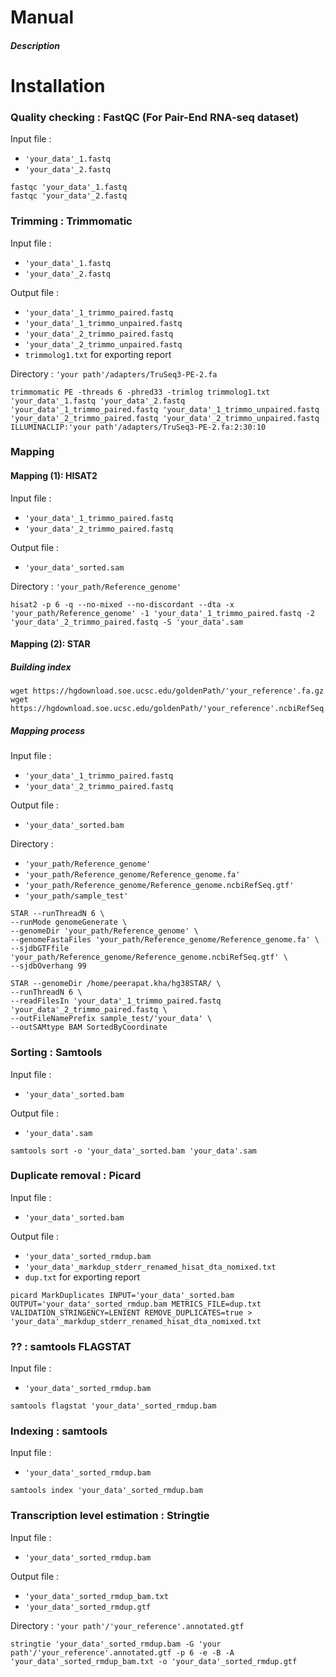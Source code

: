 # Manual
##### Description

# Installation

### Quality checking : FastQC (For Pair-End RNA-seq dataset)<br>
Input file : 
* `'your_data'_1.fastq` 
* `'your_data'_2.fastq` 
```
fastqc 'your_data'_1.fastq 
fastqc 'your_data'_2.fastq 
```
### Trimming : Trimmomatic
Input file : 
* `'your_data'_1.fastq`<br>
* `'your_data'_2.fastq`<br>

Output file :
* `'your_data'_1_trimmo_paired.fastq`
* `'your_data'_1_trimmo_unpaired.fastq`
* `'your_data'_2_trimmo_paired.fastq`
* `'your_data'_2_trimmo_unpaired.fastq`
* `trimmolog1.txt` for exporting report

Directory : `'your path'/adapters/TruSeq3-PE-2.fa`
```
trimmomatic PE -threads 6 -phred33 -trimlog trimmolog1.txt 'your_data'_1.fastq 'your_data'_2.fastq 'your_data'_1_trimmo_paired.fastq 'your_data'_1_trimmo_unpaired.fastq  'your_data'_2_trimmo_paired.fastq 'your_data'_2_trimmo_unpaired.fastq ILLUMINACLIP:'your path'/adapters/TruSeq3-PE-2.fa:2:30:10
```
### Mapping
#### Mapping (1): HISAT2
Input file : 
* `'your_data'_1_trimmo_paired.fastq`<br>
* `'your_data'_2_trimmo_paired.fastq`<br>

Output file :
* `'your_data'_sorted.sam`

Directory : `'your_path/Reference_genome'`
```
hisat2 -p 6 -q --no-mixed --no-discordant --dta -x 'your_path/Reference_genome' -1 'your_data'_1_trimmo_paired.fastq -2 'your_data'_2_trimmo_paired.fastq -S 'your_data'.sam
```

#### Mapping (2): STAR
##### Building index
```
wget https://hgdownload.soe.ucsc.edu/goldenPath/'your_reference'.fa.gz
wget https://hgdownload.soe.ucsc.edu/goldenPath/'your_reference'.ncbiRefSeq.gtf.gz
```
##### Mapping process
Input file : 
* `'your_data'_1_trimmo_paired.fastq` 
* `'your_data'_2_trimmo_paired.fastq`

Output file :
* `'your_data'_sorted.bam`

Directory : 
* `'your_path/Reference_genome'` 
* `'your_path/Reference_genome/Reference_genome.fa'`
* `'your_path/Reference_genome/Reference_genome.ncbiRefSeq.gtf'`
* `'your_path/sample_test'`

```
STAR --runThreadN 6 \
--runMode genomeGenerate \
--genomeDir 'your_path/Reference_genome' \
--genomeFastaFiles 'your_path/Reference_genome/Reference_genome.fa' \
--sjdbGTFfile  'your_path/Reference_genome/Reference_genome.ncbiRefSeq.gtf' \
--sjdbOverhang 99

STAR --genomeDir /home/peerapat.kha/hg38STAR/ \
--runThreadN 6 \
--readFilesIn 'your_data'_1_trimmo_paired.fastq 'your_data'_2_trimmo_paired.fastq \
--outFileNamePrefix sample_test/'your_data' \
--outSAMtype BAM SortedByCoordinate
```
### Sorting : Samtools
Input file : 
* `'your_data'_sorted.bam`

Output file :
* `'your_data'.sam`

```
samtools sort -o 'your_data'_sorted.bam 'your_data'.sam
```
### Duplicate removal : Picard
Input file : 
* `'your_data'_sorted.bam`

Output file :
* `'your_data'_sorted_rmdup.bam`
* `'your_data'_markdup_stderr_renamed_hisat_dta_nomixed.txt`
* `dup.txt` for exporting report
```
picard MarkDuplicates INPUT='your_data'_sorted.bam OUTPUT='your_data'_sorted_rmdup.bam METRICS_FILE=dup.txt VALIDATION_STRINGENCY=LENIENT REMOVE_DUPLICATES=true > 'your_data'_markdup_stderr_renamed_hisat_dta_nomixed.txt
```

### ?? : samtools FLAGSTAT
Input file : 
* `'your_data'_sorted_rmdup.bam`<br>

```
samtools flagstat 'your_data'_sorted_rmdup.bam

```
### Indexing : samtools
Input file : 
* `'your_data'_sorted_rmdup.bam`<br>

```
samtools index 'your_data'_sorted_rmdup.bam
```
### Transcription level estimation : Stringtie
Input file : 
* `'your_data'_sorted_rmdup.bam`<br>

Output file :
* `'your_data'_sorted_rmdup_bam.txt`
* `'your_data'_sorted_rmdup.gtf`

Directory : `'your path'/'your_reference'.annotated.gtf`
```
stringtie 'your_data'_sorted_rmdup.bam -G 'your path'/'your_reference'.annotated.gtf -p 6 -e -B -A 'your_data'_sorted_rmdup_bam.txt -o 'your_data'_sorted_rmdup.gtf

```
